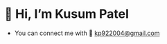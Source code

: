 # 👋 Hi, I’m Kusum Patel

<!---
kuzum09/kuzum09 is a ✨ special ✨ repository because its `README.md` (this file) appears on your GitHub profile.
You can click the Preview link to take a look at your changes.
--->




-  You can connect me with 📧  [kp922004@gmail.com](kp922004@@gmail.com)


